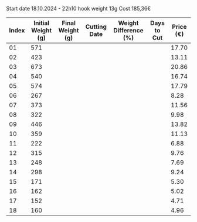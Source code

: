 Start date 18.10.2024 - 22h10
hook weight 13g
Cost 185,36€

| Index | Initial Weight (g) | Final Weight (g) | Cutting Date | Weight Difference (%) | Days to Cut | Price (€) |
|-------|-------------------|------------------|--------------|----------------------|-------------|-----------|
| 01    | 571               |                  |              |                      |             | 17.70     |
| 02    | 423               |                  |              |                      |             | 13.11     |
| 03    | 673               |                  |              |                      |             | 20.86     |
| 04    | 540               |                  |              |                      |             | 16.74     |
| 05    | 574               |                  |              |                      |             | 17.79     |
| 06    | 267               |                  |              |                      |             | 8.28      |
| 07    | 373               |                  |              |                      |             | 11.56     |
| 08    | 322               |                  |              |                      |             | 9.98      |
| 09    | 446               |                  |              |                      |             | 13.82     |
| 10    | 359               |                  |              |                      |             | 11.13     |
| 11    | 222               |                  |              |                      |             | 6.88      |
| 12    | 315               |                  |              |                      |             | 9.76      |
| 13    | 248               |                  |              |                      |             | 7.69      |
| 14    | 298               |                  |              |                      |             | 9.24      |
| 15    | 171               |                  |              |                      |             | 5.30      |
| 16    | 162               |                  |              |                      |             | 5.02      |
| 17    | 152               |                  |              |                      |             | 4.71      |
| 18    | 160               |                  |              |                      |             | 4.96      |

